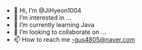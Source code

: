 - 👋 Hi, I’m @JiHyeon1004
- 👀 I’m interested in ...
- 🌱 I’m currently learning Java
- 💞️ I’m looking to collaborate on ...
- 📫 How to reach me -gus4805@naver.com

<!---
JiHyeon1004/JiHyeon1004 is a ✨ special ✨ repository because its `README.md` (this file) appears on your GitHub profile.
You can click the Preview link to take a look at your changes.
--->
